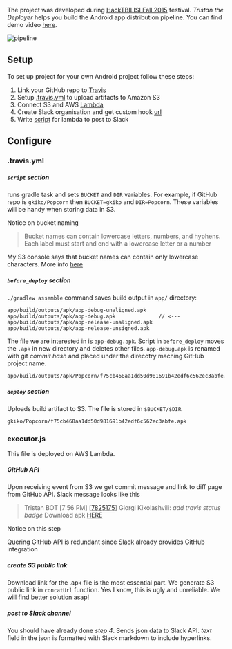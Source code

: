 The project was developed during [HackTBILISI Fall 2015](http://hacktbilisi2015.devpost.com) festival.
_Tristan the Deployer_ helps you build the Android app distribution pipeline.
You can find demo video [here](http://devpost.com/software/tristan-the-deployer).

![pipeline](http://challengepost-s3-challengepost.netdna-ssl.com/photos/production/software_photos/000/331/537/datas/gallery.jpg)

## Setup

To set up project for your own Android project follow these steps:

1. Link your GitHub repo to [Travis](https://docs.travis-ci.com/user/getting-started/)
2. Setup [.travis.yml](tavis.yml) to upload artifacts to Amazon S3
3. Connect S3 and AWS [Lambda](http://docs.aws.amazon.com/AmazonS3/latest/UG/SettingBucketNotifications.html)
4. Create Slack organisation and get custom hook [url](https://api.slack.com/custom-integrations)
5. Write [script](executor.js) for lambda to post to Slack

## Configure

### .travis.yml

##### `script` section
runs gradle task and sets `BUCKET` and `DIR` variables.
For example, if GitHub repo is `gkiko/Popcorn` then `BUCKET=gkiko` and `DIR=Popcorn`.
These variables will be handy when storing data in S3.

Notice on bucket naming

> Bucket names can contain lowercase letters, numbers, and hyphens. Each label must start and end with a lowercase letter or a number

My S3 console says that bucket names can contain only lowercase characters. More info [here](http://docs.aws.amazon.com/AmazonS3/latest/dev/BucketRestrictions.html)

##### `before_deploy` section
`./gradlew assemble` command saves build output in `app/` directory:

```
app/build/outputs/apk/app-debug-unaligned.apk
app/build/outputs/apk/app-debug.apk              // <---
app/build/outputs/apk/app-release-unaligned.apk
app/build/outputs/apk/app-release-unsigned.apk
```

The file we are interested in is `app-debug.apk`. Script in `before_deploy` moves the `.apk` in new directory and deletes other files.
`app-debug.apk` is renamed with git _commit hash_ and placed under the direcotry maching GitHub project name.

```
app/build/outputs/apk/Popcorn/f75cb468aa1dd50d981691b42edf6c562ec3abfe.apk
```

##### `deploy` section
Uploads build artifact to S3. The file is stored in `$BUCKET/$DIR`

```
gkiko/Popcorn/f75cb468aa1dd50d981691b42edf6c562ec3abfe.apk
```

### executor.js
This file is deployed on AWS Lambda.

##### GitHub API

Upon receiving event from S3 we get commit message and link to diff page from GitHub API. Slack message looks like this

> Tristan BOT [7:56 PM]
> [[7825175](https://github.com/Jilberta/WhatAboutNews/commit/782517571c96de50f550ce7370c4a40fa608ea45)] Giorgi Kikolashvili: ​_add travis status badge_​
> Download apk [HERE](https://s3-us-west-2.amazonaws.com/jilberta/WhatAboutNews/782517571c96de50f550ce7370c4a40fa608ea45.apk)

Notice on this step

Quering GitHub API is redundant since Slack already provides GitHub integration

##### create S3 public link

Download link for the .apk file is the most essential part. We generate S3 public link in `concatUrl` function. Yes I know, this is ugly and unreliable. We will find better solution asap!

##### post to Slack channel

You should have already done _step 4_. Sends json data to Slack API. _text_ field in the json is formatted with Slack markdown to include hyperlinks.

